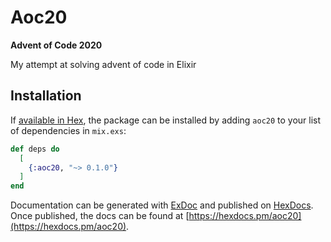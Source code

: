 # Aoc20

**Advent of Code 2020**

My attempt at solving advent of code in Elixir

## Installation

If [available in Hex](https://hex.pm/docs/publish), the package can be installed
by adding `aoc20` to your list of dependencies in `mix.exs`:

```elixir
def deps do
  [
    {:aoc20, "~> 0.1.0"}
  ]
end
```

Documentation can be generated with [ExDoc](https://github.com/elixir-lang/ex_doc)
and published on [HexDocs](https://hexdocs.pm). Once published, the docs can
be found at [https://hexdocs.pm/aoc20](https://hexdocs.pm/aoc20).

